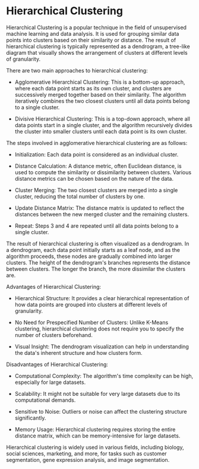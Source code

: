 # Hierarchical Clustering

Hierarchical Clustering is a popular technique in the field of unsupervised machine learning and data analysis. It is used for grouping similar data points into clusters based on their similarity or distance. The result of hierarchical clustering is typically represented as a dendrogram, a tree-like diagram that visually shows the arrangement of clusters at different levels of granularity.

There are two main approaches to hierarchical clustering:

* Agglomerative Hierarchical Clustering: This is a bottom-up approach, where each data point starts as its own cluster, and clusters are successively merged together based on their similarity. The algorithm iteratively combines the two closest clusters until all data points belong to a single cluster.

* Divisive Hierarchical Clustering: This is a top-down approach, where all data points start in a single cluster, and the algorithm recursively divides the cluster into smaller clusters until each data point is its own cluster.

The steps involved in agglomerative hierarchical clustering are as follows:

* Initialization: Each data point is considered as an individual cluster.

* Distance Calculation: A distance metric, often Euclidean distance, is used to compute the similarity or dissimilarity between clusters. Various distance metrics can be chosen based on the nature of the data.

* Cluster Merging: The two closest clusters are merged into a single cluster, reducing the total number of clusters by one.

* Update Distance Matrix: The distance matrix is updated to reflect the distances between the new merged cluster and the remaining clusters.

* Repeat: Steps 3 and 4 are repeated until all data points belong to a single cluster.

The result of hierarchical clustering is often visualized as a dendrogram. In a dendrogram, each data point initially starts as a leaf node, and as the algorithm proceeds, these nodes are gradually combined into larger clusters. The height of the dendrogram's branches represents the distance between clusters. The longer the branch, the more dissimilar the clusters are.

Advantages of Hierarchical Clustering:

* Hierarchical Structure: It provides a clear hierarchical representation of how data points are grouped into clusters at different levels of granularity.

* No Need for Prespecified Number of Clusters: Unlike K-Means clustering, hierarchical clustering does not require you to specify the number of clusters beforehand.

* Visual Insight: The dendrogram visualization can help in understanding the data's inherent structure and how clusters form.

Disadvantages of Hierarchical Clustering:

* Computational Complexity: The algorithm's time complexity can be high, especially for large datasets.

* Scalability: It might not be suitable for very large datasets due to its computational demands.

* Sensitive to Noise: Outliers or noise can affect the clustering structure significantly.

* Memory Usage: Hierarchical clustering requires storing the entire distance matrix, which can be memory-intensive for large datasets.

Hierarchical clustering is widely used in various fields, including biology, social sciences, marketing, and more, for tasks such as customer segmentation, gene expression analysis, and image segmentation.
